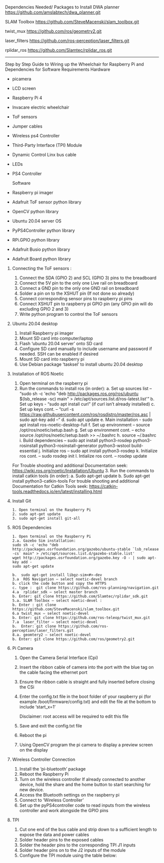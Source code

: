
Dependencies Needed/ Packages to Install 
DWA planner 
https://github.com/amslabtech/dwa_planner.git

SLAM Toolbox 
  https://github.com/SteveMacenski/slam_toolbox.git
  
twist_mux 
  https://github.com/ros/geometry2.git
  
laser_filters
  https://github.com/ros-perception/laser_filters.git
  
rplidar_ros 
  https://github.com/Slamtec/rplidar_ros.git

------------------------------------------------------------------------------------------------------------------------------------------------------------------------------------------------------------------

Step by Step Guide to Wiring up the Wheelchair for Raspberry Pi and Dependencies for Software 
Requirements
Hardware                                         
- picamera                                         
- LCD screen                                       
- Raspberry Pi 4                                  
- Invacare electric wheelchair                     
- ToF sensors                                     
- Jumper cables                                    
- Wireless ps4 Controller                         
- Third-Party Interface (TPI) Module              
- Dynamic Control Linx bus cable 
- LEDs 
- PS4 Controller

  Software 
- Raspberry pi imager 
- Adafruit ToF sensor python library  
- OpenCV python library 
- Ubuntu 20.04 server OS 
- PyPS4Controller python library 
- RPi.GPIO python library 
- Adafruit Busio python library 
- Adafruit Board python library 

1. Connecting the ToF sensors :
   1. Connect the SDA (GPIO 2) and SCL (GPIO 3) pins to the breadboard
   2. Connect the 5V pin to the only one Live rail on breadboard
   3. Connect a GND pin to the only one GND rail on breadboard
   4. Solder a pin on to the XSHUT pin (If not done so already)
   5. Connect corresponding sensor pins to raspberry pi pins
   6. Connect XSHUT pin to raspberry pi GPIO pin (any GPIO pin will do excluding GPIO 2 and 3)
   7. Write python program to control the ToF sensors

2. Ubuntu 20.04 desktop
   
     1. Install Raspberry pi imager
     2. Mount SD card into computer/laptop
     3. Flash ‘ubuntu 20.04 server’ onto SD card
     4. Configure SD card manually to include username and password if needed. SSH can be enabled if       desired
     5. Mount SD card into raspberry pi
     6. Use Debian package ‘tasksel’ to install ubuntu 20.04 desktop
  
  4.  Installation of ROS Noetic

       1. Open terminal on the raspberry pi
       2. Run the commands to install ros (in order):
                a. Set up sources list – “sudo sh -c 'echo "deb http://packages.ros.org/ros/ubuntu                     $(lsb_release -sc) main" > /etc/apt/sources.list.d/ros-latest.list'”
                b. Set up keys - “sudo apt install curl” (if curl isn’t already installed)
                c. Set up keys cont. – “curl -s     https://raw.githubusercontent.com/ros/rosdistro/master/ros.asc | sudo apt-key add –“ 
                d. sudo apt update
                e. Main installation - sudo apt install ros-noetic-desktop-full
                f. Set up environment – source /opt/ros/noetic/setup.bash
                g.  Set up environment cont. – echo source /opt/ros/noetic/setup.bash >> ~/.bashrc
                h. source ~/.bashrc
                i. Build dependencies – sudo apt install python3-rosdep python3-rosinstall python3-rosinstall-generator python3-wstool build-essential
                j. Initialize ros – sudo apt install python3-rosdep
                k. Initialize ros cont. – sudo rosdep init
                l. Intialize ros cont. – rosdep update
  
         For Trouble shooting and additional Documentation seek:               
         https://wiki.ros.org/noetic/Installation/Ubuntu
      3. Run the commands to install catkin tools (in order):
           a. Sudo apt-get update
           b. Sudo apt-get install python3-catkin-tools
     For trouble shooting and additional Documentation for Catkin Tools seek:
    https://catkin-tools.readthedocs.io/en/latest/installing.html

6. Install Git
   
       1. Open terminal on the Raspberry Pi
       2. sudo apt-get update
       3. sudo apt-get install git-all
   
8. ROS Dependencies
   
       1. Open terminal on the Raspberry Pi
       2.a. Gazebo Sim installation:
       sudo sh -c 'echo "deb http://packages.osrfoundation.org/gazebo/ubuntu-stable `lsb_release -cs` main" > /etc/apt/sources.list.d/gazebo-stable.list' 
       wget http://packages.osrfoundation.org/gazebo.key -O - | sudo apt-key add - 
       sudo apt-get update
   
       b.  sudo apt-get install libgz-sim<#>-dev
       3.a  ROS Navigation – select noetic-devel branch
       b. click the code button and copy the HTTPS
       c. type :  git clone https://github.com/ros-planning/navigation.git
       4.a  rplidar_sdk – select master branch
       b. Enter: git clone https://github.com/Slamtec/rplidar_sdk.git
       5.a. SLAM Toolbox – select noetic-devel :
       b. Enter : git clone https://github.com/SteveMacenski/slam_toolbox.git
       6.a twist_mux – select noetic-devel
       b. Enter: git clone https://github.com/ros-teleop/twist_mux.git
       7.a  laser_filter – select noetic-devel
       b.  Enter: git clone https://github.com/ros-perception/laser_filters.git
       8.a. geomtery2 – select noetic-devel
       b. Enter: git clone https://github.com/ros/geometry2.git
   
5. Pi Camera
   1. Open the Camera Serial Interface (Cpi)
   2. Insert the ribbon cable of camera into the port with the blue tag on the cable facing the     ethernet port
   3. Ensure the ribbon cable is straight and fully inserted before closing the CSi
   4. Enter the config.txt file in the boot folder of your raspberry pi (for example /boot/firmware/config.txt) and edit the file at the bottom to include ‘start_x=1’ 

      Disclaimer: root access will be required to edit this file
   5. Save and exit the config.txt file
   6. Reboot the pi
   7. Using OpenCV program the pi camera to display a preview screen on the display
  
6.  Wireless Controller Connection
     1. Install the ‘pi-bluetooth’ package
     2. Reboot the Raspberry Pi
     3. Turn on the wireless controller
  If already connected to another device, hold the share and the home button to start searching for new device.
      4. Access the Bluetooth settings on the raspberry pi
      5. Connect to ‘Wireless Controller’
      6. Set up the pyPS4controller code to read inputs from the wireless controller and work alongside the GPIO pins
  7. TPI
      1. Cut one end of the bus cable and strip down to a sufficient length to expose the data and power cables
      2. Solder header pins to the exposed cables
      3. Solder the header pins to the corresponding TPI J1 inputs
      4. Solder header pins on to the J2 inputs of the module
      5. Configure the TPI module using the table below: 
          
 
